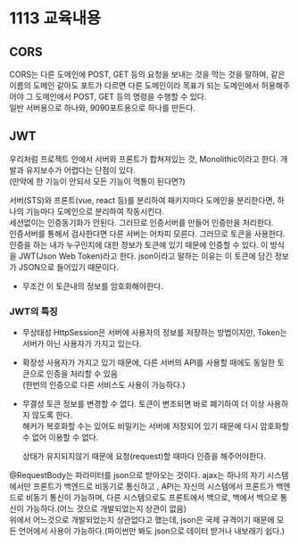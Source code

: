 # 1113 교육내용
## CORS
 CORS는 다른 도메인에 POST, GET 등의 요청을 보내는 것을 막는 것을 말하며, 같은 이름의 도메인 같아도 포트가 다르면 다른 도메인이라
 목표가 되는 도메인에서 허용해주어야 그 도메인에서 POST, GET 등의 명령을 수행할 수 있다.</br>
 일반 서버용으로 하나와, 9090포트용으로 하나를 만든다. </br>


## JWT
 우리처럼 프로젝트 안에서 서버와 프론트가 합쳐져있는 것, Monolithic이라고 한다. 개발과 유지보수가 어렵다는 단점이 있다. </br>
 (만약에 한 기능이 안되서 모든 기능이 먹통이 된다면?)</br>

 서버(STS)와 프론트(vue, react 등)를 분리하여 패키지마다 도메인을 분리한다면, 하나의 기능마다 도메인으로 분리하여 작동시킨다.</br>
 세션없이는 인증동기화가 안된다. 그러므로 인증서버를 만들어 인증만을 처리한다.</br>
 인증서버를 통해서 검사한다면 다른 서버는 어차피 모른다. 그러므로 토큰을 사용한다. 인증을 하는 내가 누구인지에 대한 정보가 토큰에 있기 때문에 
 인증할 수 있다. 이 방식을 JWT(Json Web Token)라고 한다. json이라고 말하는 이유는 이 토큰에 담긴 정보가 JSON으로 들어있기 때문이다. </br>
 * 무조건 이 토큰내의 정보를 암호화해야한다.</br>

### JWT의 특징
 * 무상태성
   HttpSession은 서버에 사용자의 정보를 저장하는 방법이지만, Token는 서버가 아닌 사용자가 가지고 있는다.</br>
 * 확장성
   사용자가 가지고 있기 때문에, 다른 서버의 API를 사용할 때에도 동일한 토큰으로 인증을 처리할 수 있음</br>
   (한번의 인증으로 다른 서비스도 사용이 가능하다.)</br>
 * 무결성
   토큰 정보를 변경할 수 없다. 토큰이 변조되면 바로 폐기하여 더 이상 사용하지 않도록 한다.</br>
   해커가 복호화할 수는 있어도 비밀키는 서버에 저장되어 있기 때문에 다시 암호화할 수 없어 이용할 수 없다.</br>

   상태가 유지되지않기 때문에 요청(request)할 때마다 인증을 해주어야한다.</br>


 @RequestBody는 파라미터를 json으로 받아오는 것이다. ajax는 하나의 자기 시스템에서만 프론트가 백엔드로 비동기로 통신하고
 , API는 자신의 시스템에서 프론트가 백엔드로 비동기 통신이 가능하며, 다른 시스템으로도 프론트에서 백으로, 백에서 백으로 통신이 가능하다.(어느 것으로 개발되었는지 상관이 없음)</br>
 위에서 어느것으로 개발되었는지 상관없다고 했는데, json은 국제 규격이기 때문에 모든 언어에서 사용이 가능하다.(파이썬만 봐도 json으로 데이터 받거나 내보래기 쉽다.)</br>
 
 
 
   
 













 
